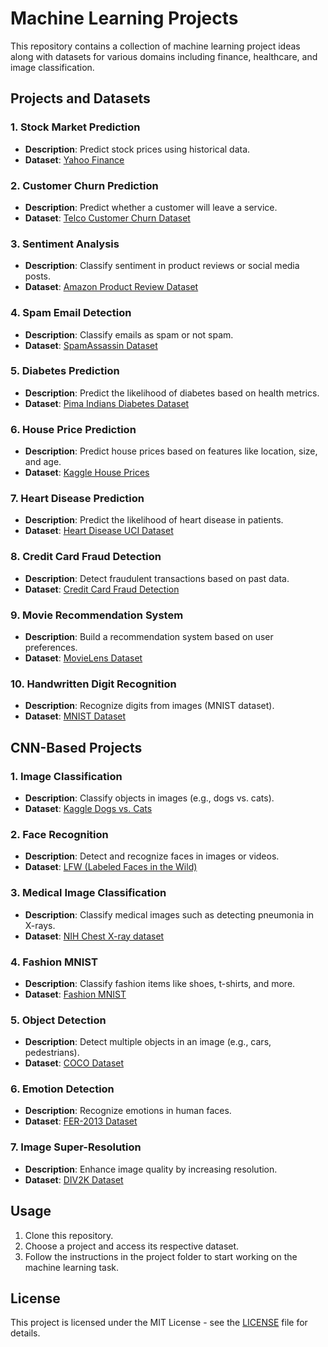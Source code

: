 # Machine Learning Projects

This repository contains a collection of machine learning project ideas along with datasets for various domains including finance, healthcare, and image classification.

## Projects and Datasets

### 1. **Stock Market Prediction**
- **Description**: Predict stock prices using historical data.
- **Dataset**: [Yahoo Finance](https://www.kaggle.com/datasets/paultimothymooney/stock-market-data)

### 2. **Customer Churn Prediction**
- **Description**: Predict whether a customer will leave a service.
- **Dataset**: [Telco Customer Churn Dataset](https://www.kaggle.com/datasets/blastchar/telco-customer-churn)

### 3. **Sentiment Analysis**
- **Description**: Classify sentiment in product reviews or social media posts.
- **Dataset**: [Amazon Product Review Dataset](https://www.kaggle.com/datasets/sbhatti/amazon-product-reviews)

### 4. **Spam Email Detection**
- **Description**: Classify emails as spam or not spam.
- **Dataset**: [SpamAssassin Dataset](https://www.kaggle.com/datasets/uciml/sms-spam-collection-dataset)

### 5. **Diabetes Prediction**
- **Description**: Predict the likelihood of diabetes based on health metrics.
- **Dataset**: [Pima Indians Diabetes Dataset](https://www.kaggle.com/datasets/uciml/pima-indians-diabetes-database)

### 6. **House Price Prediction**
- **Description**: Predict house prices based on features like location, size, and age.
- **Dataset**: [Kaggle House Prices](https://www.kaggle.com/datasets/camnugent/california-housing-prices)

### 7. **Heart Disease Prediction**
- **Description**: Predict the likelihood of heart disease in patients.
- **Dataset**: [Heart Disease UCI Dataset](https://www.kaggle.com/datasets/uciml/heart-disease-uci)

### 8. **Credit Card Fraud Detection**
- **Description**: Detect fraudulent transactions based on past data.
- **Dataset**: [Credit Card Fraud Detection](https://www.kaggle.com/datasets/mlg-ulb/creditcardfraud)

### 9. **Movie Recommendation System**
- **Description**: Build a recommendation system based on user preferences.
- **Dataset**: [MovieLens Dataset](https://www.kaggle.com/datasets/grouplens/movielens-20m-dataset)

### 10. **Handwritten Digit Recognition**
- **Description**: Recognize digits from images (MNIST dataset).
- **Dataset**: [MNIST Dataset](http://yann.lecun.com/exdb/mnist/)

## CNN-Based Projects

### 1. **Image Classification**
- **Description**: Classify objects in images (e.g., dogs vs. cats).
- **Dataset**: [Kaggle Dogs vs. Cats](https://www.kaggle.com/datasets/olandemolajo/dogs-vs-cats)

### 2. **Face Recognition**
- **Description**: Detect and recognize faces in images or videos.
- **Dataset**: [LFW (Labeled Faces in the Wild)](https://www.kaggle.com/datasets/jerrywang/lfw-dataset)

### 3. **Medical Image Classification**
- **Description**: Classify medical images such as detecting pneumonia in X-rays.
- **Dataset**: [NIH Chest X-ray dataset](https://www.kaggle.com/datasets/nih-chest-xrays)

### 4. **Fashion MNIST**
- **Description**: Classify fashion items like shoes, t-shirts, and more.
- **Dataset**: [Fashion MNIST](https://www.kaggle.com/datasets/zalando-research/fashionmnist)

### 5. **Object Detection**
- **Description**: Detect multiple objects in an image (e.g., cars, pedestrians).
- **Dataset**: [COCO Dataset](https://cocodataset.org/#home)

### 6. **Emotion Detection**
- **Description**: Recognize emotions in human faces.
- **Dataset**: [FER-2013 Dataset](https://www.kaggle.com/datasets/praveengovi/fer2013)

### 7. **Image Super-Resolution**
- **Description**: Enhance image quality by increasing resolution.
- **Dataset**: [DIV2K Dataset](https://www.kaggle.com/datasets/dizcza/div2k)

## Usage
1. Clone this repository.
2. Choose a project and access its respective dataset.
3. Follow the instructions in the project folder to start working on the machine learning task.

## License

This project is licensed under the MIT License - see the [LICENSE](LICENSE) file for details.
